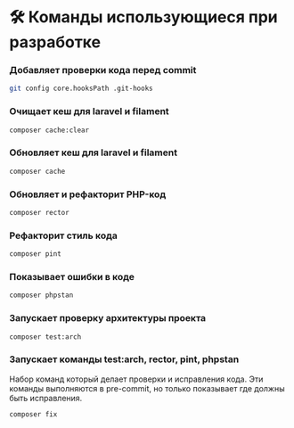 # 🛠️ Команды использующиеся при разработке

### Добавляет проверки кода перед commit

```bash
git config core.hooksPath .git-hooks
```

### Очищает кеш для laravel и filament

```bash
composer cache:clear
```

### Обновляет кеш для laravel и filament

```bash
composer cache
```

### Обновляет и рефакторит PHP-код

```bash
composer rector
```

### Рефакторит стиль кода

```bash
composer pint
```

### Показывает ошибки в коде

```bash
composer phpstan
```

### Запускает проверку архитектуры проекта

```bash
composer test:arch
```

### Запускает команды test:arch, rector, pint, phpstan

Набор команд который делает проверки и исправления кода. Эти команды выполняются в pre-commit, но только показывает где должны быть исправления.

```bash
composer fix
```
